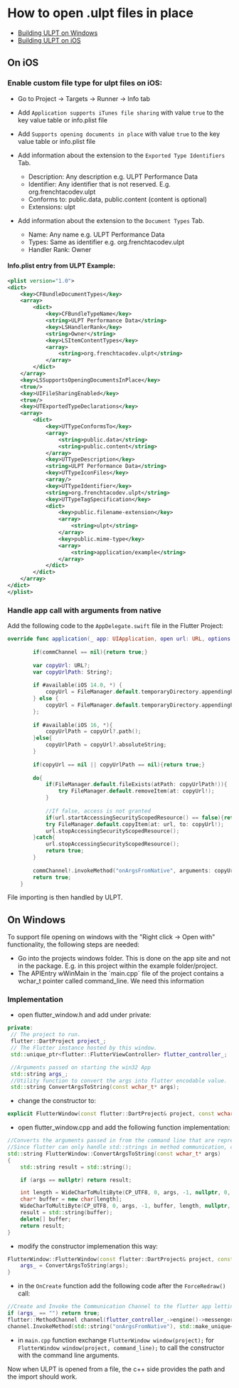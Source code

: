 # How to open .ulpt files in place

 - [Building ULPT on Windows](#on-windows)
 - [Building ULPT on iOS](#on-ios)

## On iOS

### Enable custom file type for ulpt files on iOS:

- Go to Project -> Targets -> Runner -> Info tab
- Add `Application supports iTunes file sharing` with value `true` to the key value table or info.plist file
- Add `Supports opening documents in place` with value `true` to the key value table or info.plist file
- Add information about the extension to the `Exported Type Identifiers` Tab.

  - Description: Any description e.g. ULPT Performance Data
  - Identifier: Any identifier that is not reserved. E.g. org.frenchtacodev.ulpt
  - Conforms to: public.data, public.content (content is optional)
  - Extensions: ulpt

- Add information about the extension to the `Document Types` Tab.
  - Name: Any name e.g. ULPT Performance Data
  - Types: Same as identifier e.g. org.frenchtacodev.ulpt
  - Handler Rank: Owner

#### Info.plist entry from ULPT Example:

```xml
<plist version="1.0">
<dict>
	<key>CFBundleDocumentTypes</key>
	<array>
		<dict>
			<key>CFBundleTypeName</key>
			<string>ULPT Performance Data</string>
			<key>LSHandlerRank</key>
			<string>Owner</string>
			<key>LSItemContentTypes</key>
			<array>
				<string>org.frenchtacodev.ulpt</string>
			</array>
		</dict>
	</array>
	<key>LSSupportsOpeningDocumentsInPlace</key>
	<true/>
	<key>UIFileSharingEnabled</key>
	<true/>
	<key>UTExportedTypeDeclarations</key>
	<array>
		<dict>
			<key>UTTypeConformsTo</key>
			<array>
				<string>public.data</string>
				<string>public.content</string>
			</array>
			<key>UTTypeDescription</key>
			<string>ULPT Performance Data</string>
			<key>UTTypeIconFiles</key>
			<array/>
			<key>UTTypeIdentifier</key>
			<string>org.frenchtacodev.ulpt</string>
			<key>UTTypeTagSpecification</key>
			<dict>
				<key>public.filename-extension</key>
				<array>
					<string>ulpt</string>
				</array>
				<key>public.mime-type</key>
				<array>
					<string>application/example</string>
				</array>
			</dict>
		</dict>
	</array>
</dict>
</plist>
```

### Handle app call with arguments from native

Add the following code to the `AppDelegate.swift` file in the Flutter Project:

```swift
override func application(_ app: UIApplication, open url: URL, options:[UIApplication.OpenURLOptionsKey : Any] = [:]) -> Bool {
        
        if(commChannel == nil){return true;}
        
        var copyUrl: URL?;
        var copyUrlPath: String?;
                
        if #available(iOS 14.0, *) {
            copyUrl = FileManager.default.temporaryDirectory.appendingPathComponent(url.lastPathComponent, conformingTo: UTType.data);
        } else {
            copyUrl = FileManager.default.temporaryDirectory.appendingPathComponent(url.lastPathComponent);
        };
        
        if #available(iOS 16, *){
            copyUrlPath = copyUrl?.path();
        }else{
            copyUrlPath = copyUrl?.absoluteString;
        }
        
        if(copyUrl == nil || copyUrlPath == nil){return true;}
        
        do{
            if(FileManager.default.fileExists(atPath: copyUrlPath!)){
                try FileManager.default.removeItem(at: copyUrl!);
            }
            
            //If false, access is not granted
            if(url.startAccessingSecurityScopedResource() == false){return true;}
            try FileManager.default.copyItem(at: url, to: copyUrl!);
            url.stopAccessingSecurityScopedResource();
        }catch{
            url.stopAccessingSecurityScopedResource();
            return true;
        }
        
        commChannel!.invokeMethod("onArgsFromNative", arguments: copyUrlPath!);
        return true;
    }
```

File importing is then handled by ULPT.

## On Windows

To support file opening on windows with the "Right click -> Open with" functionality, the following steps are needed:

- Go into the projects windows folder. This is done on the app site and not in the package. E.g. in this project within the example folder/project.
- The APIEntry wWinMain in the ´main.cpp´ file of the project contains a wchar_t pointer called command_line. We need this information

### Implementation
- open flutter_window.h and add under private:

```c++
private:
 // The project to run.
 flutter::DartProject project_;
 // The Flutter instance hosted by this window.
 std::unique_ptr<flutter::FlutterViewController> flutter_controller_;

 //Arguments passed on starting the win32 App
 std::string args_;
 //Utility function to convert the args into flutter encodable value.
 std::string ConvertArgsToString(const wchar_t* args);
```

- change the constructor to:

```c++
explicit FlutterWindow(const flutter::DartProject& project, const wchar_t* args);
```

- open flutter_window.cpp and add the following function implementation:

```c++
//Converts the arguments passed in from the command line that are represented as a wchar_t pointer. 
//Since flutter can only handle std::strings in method communication, conversion is needed.
std::string FlutterWindow::ConvertArgsToString(const wchar_t* args)
{
    std::string result = std::string();

    if (args == nullptr) return result;

    int length = WideCharToMultiByte(CP_UTF8, 0, args, -1, nullptr, 0, nullptr, nullptr);
    char* buffer = new char[length];
    WideCharToMultiByte(CP_UTF8, 0, args, -1, buffer, length, nullptr, nullptr);
    result = std::string(buffer);
    delete[] buffer;
    return result;   
}
```

- modify the constructor implemenation this way:

```c++
FlutterWindow::FlutterWindow(const flutter::DartProject& project, const wchar_t* args) : project_(project){
    args_ = ConvertArgsToString(args);
}
```

- in the `OnCreate` function add the following code after the `ForceRedraw()` call:

```c++
//Create and Invoke the Communication Channel to the flutter app letting it know about arguments if there are any 
if (args_ == "") return true;
flutter::MethodChannel channel(flutter_controller_->engine()->messenger(), "nativeCommChannel", &flutter::StandardMethodCodec::GetInstance());
channel.InvokeMethod(std::string("onArgsFromNative"), std::make_unique<flutter::EncodableValue>(flutter::EncodableValue(args_)));
```

- in  `main.cpp` function exchange `FlutterWindow window(project);` for `FlutterWindow window(project, command_line);` to call the constructor with the command line arguments.

Now when ULPT is opened from a file, the c++ side provides the path and the import should work.
